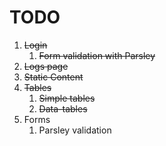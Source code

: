 # TODO
1. ~~Login~~
    1. ~~Form validation with Parsley~~
2. ~~Logs page~~
3. ~~Static Content~~
4. ~~Tables~~
    1. ~~Simple tables~~
    2. ~~Data-tables~~
5. Forms
    1. Parsley validation

